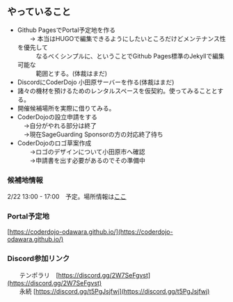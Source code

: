 ## やっていること
- Github PagesでPortal予定地を作る  
　　-> 本当はHUGOで編集できるようにしたいところだけどメンテナンス性を優先して  
  　　　なるべくシンプルに、ということでGithub Pages標準のJekyllで編集可能な  
  　　　範囲とする。(体裁はまだ)  
- DiscordにCoderDojo 小田原サーバーを作る(体裁はまだ)  
- 諸々の機材を預けるためのレンタルスペースを仮契約。使ってみることとする。  
- 開催候補場所を実際に借りてみる。
- CoderDojoの設立申請をする  
  　->自分がやれる部分は終了  
  　->現在SageGuarding Sponsorの方の対応終了待ち  
- CoderDojoのロゴ草案作成  
　　->ロゴのデザインについて小田原市へ確認  
　　->申請書を出す必要があるのでその準備中  

### 候補地情報
2/22 13:00 - 17:00　予定。場所情報は[ここ](../contents/Location.md)

### Portal予定地

[https://coderdojo-odawara.github.io/](https://coderdojo-odawara.github.io/)

### Discord参加リンク
　　テンポラリ　[https://discord.gg/2W7SeFgvst](https://discord.gg/2W7SeFgvst)  
　　永続       [https://discord.gg/t5PgJsjfwj](https://discord.gg/t5PgJsjfwj)
